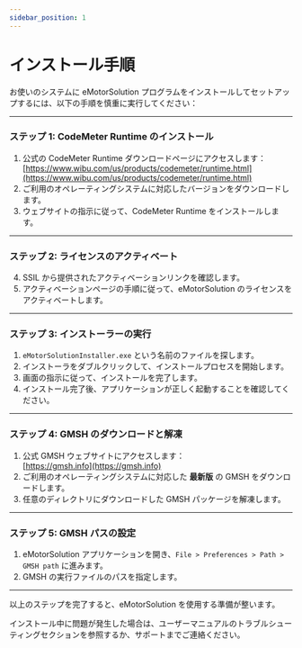 ```yaml
---
sidebar_position: 1
---
```


# インストール手順

お使いのシステムに eMotorSolution プログラムをインストールしてセットアップするには、以下の手順を慎重に実行してください：

---

### ステップ 1: CodeMeter Runtime のインストール

1. 公式の CodeMeter Runtime ダウンロードページにアクセスします：  
   [https://www.wibu.com/us/products/codemeter/runtime.html](https://www.wibu.com/us/products/codemeter/runtime.html)
2. ご利用のオペレーティングシステムに対応したバージョンをダウンロードします。
3. ウェブサイトの指示に従って、CodeMeter Runtime をインストールします。

---

### ステップ 2: ライセンスのアクティベート

4. SSIL から提供されたアクティベーションリンクを確認します。
5. アクティベーションページの手順に従って、eMotorSolution のライセンスをアクティベートします。

---

### ステップ 3: インストーラーの実行

1. `eMotorSolutionInstaller.exe` という名前のファイルを探します。
2. インストーラをダブルクリックして、インストールプロセスを開始します。
3. 画面の指示に従って、インストールを完了します。
4. インストール完了後、アプリケーションが正しく起動することを確認してください。

---

### ステップ 4: GMSH のダウンロードと解凍

1. 公式 GMSH ウェブサイトにアクセスします：  
   [https://gmsh.info](https://gmsh.info)
2. ご利用のオペレーティングシステムに対応した **最新版** の GMSH をダウンロードします。
3. 任意のディレクトリにダウンロードした GMSH パッケージを解凍します。

---

### ステップ 5: GMSH パスの設定

1. eMotorSolution アプリケーションを開き、`File > Preferences > Path > GMSH path` に進みます。
2. GMSH の実行ファイルのパスを指定します。

---

以上のステップを完了すると、eMotorSolution を使用する準備が整います。

インストール中に問題が発生した場合は、ユーザーマニュアルのトラブルシューティングセクションを参照するか、サポートまでご連絡ください。

